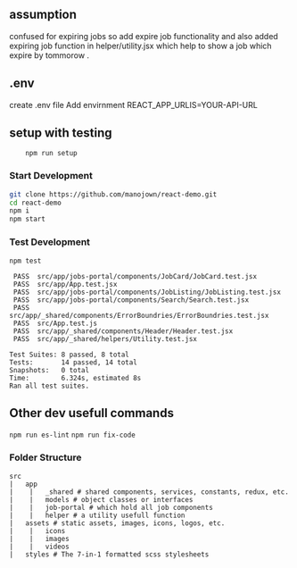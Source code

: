 ## assumption

confused for expiring jobs so add expire job functionality and
also added expiring job function in helper/utility.jsx which help to show a job which expire by tommorow .

## .env

create .env file
Add envirnment REACT_APP_URLIS=YOUR-API-URL

## setup with testing

```
    npm run setup
```

### Start Development

```bash
git clone https://github.com/manojown/react-demo.git
cd react-demo
npm i
npm start
```

### Test Development

`npm test`

```
 PASS  src/app/jobs-portal/components/JobCard/JobCard.test.jsx
 PASS  src/app/App.test.jsx
 PASS  src/app/jobs-portal/components/JobListing/JobListing.test.jsx
 PASS  src/app/jobs-portal/components/Search/Search.test.jsx
 PASS  src/app/_shared/components/ErrorBoundries/ErrorBoundries.test.jsx
 PASS  src/App.test.js
 PASS  src/app/_shared/components/Header/Header.test.jsx
 PASS  src/app/_shared/helpers/Utility.test.jsx

Test Suites: 8 passed, 8 total
Tests:       14 passed, 14 total
Snapshots:   0 total
Time:        6.324s, estimated 8s
Ran all test suites.
```

## Other dev usefull commands

`npm run es-lint`
`npm run fix-code`

### Folder Structure

```
src
|   app
|    |   _shared # shared components, services, constants, redux, etc.
|    |   models # object classes or interfaces
|    |   job-portal # which hold all job components
|    |   helper # a utility usefull function
|   assets # static assets, images, icons, logos, etc.
|    |   icons
|    |   images
|    |   videos
|   styles # The 7-in-1 formatted scss stylesheets
```
